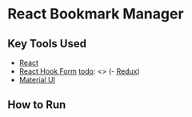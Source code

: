 # React Bookmark Manager

[todo]: <> (Insert screenshot)

## Key Tools Used
- [React](https://react.dev/)
- [React Hook Form](https://react-hook-form.com/)
[todo]: <> (- [Redux](https://redux.js.org/))
- [Material UI](https://mui.com/)

## How to Run
